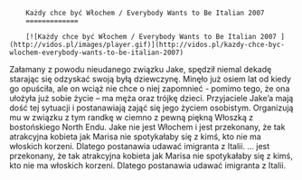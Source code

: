 
        Każdy chce być Włochem / Everybody Wants to Be Italian 2007 
        =============
        
        [![Każdy chce być Włochem / Everybody Wants to Be Italian 2007 ](http://vidos.pl/images/player.gif)](http://vidos.pl/kazdy-chce-byc-wlochem-everybody-wants-to-be-italian-2007)
        
        
 Załamany z powodu nieudanego związku Jake, spędził niemal dekadę starając się odzyskać swoją byłą dziewczynę. Minęło już osiem lat od kiedy go opuściła, ale on wciąż nie chce o niej zapomnieć - pomimo tego, że ona ułożyła już sobie życie – ma męża oraz trójkę dzieci. Przyjaciele Jake’a mają dość tej sytuacji i postanawiają zająć się jego życiem osobistym. Organizują mu w związku z tym randkę w ciemno z pewną piękną Włoszką z bostońskiego North Endu. Jake nie jest Włochem i jest przekonany, że tak atrakcyjna kobieta jak Marisa nie spotykałaby się z kimś, kto nie ma włoskich korzeni. Dlatego postanawia udawać imigranta z Italii.  ... jest przekonany, że tak atrakcyjna kobieta jak Marisa nie spotykałaby się z kimś, kto nie ma włoskich korzeni. Dlatego postanawia udawać imigranta z Italii.
    